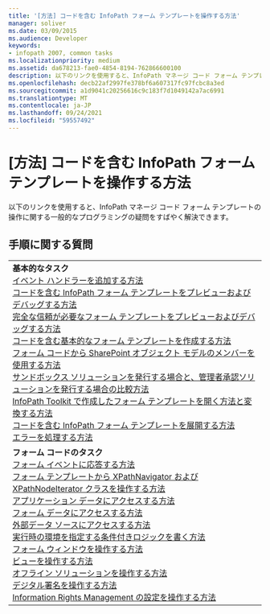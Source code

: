 ```yaml
---
title: '[方法] コードを含む InfoPath フォーム テンプレートを操作する方法'
manager: soliver
ms.date: 03/09/2015
ms.audience: Developer
keywords:
- infopath 2007, common tasks
ms.localizationpriority: medium
ms.assetid: da678213-fae0-4854-8194-762866600100
description: 以下のリンクを使用すると、InfoPath マネージ コード フォーム テンプレートの操作に関する一般的なプログラミングの疑問をすばやく解決できます。
ms.openlocfilehash: decb22af2997fe378bf6a607317fc97fcbc8a3ed
ms.sourcegitcommit: a1d9041c20256616c9c183f7d1049142a7ac6991
ms.translationtype: MT
ms.contentlocale: ja-JP
ms.lasthandoff: 09/24/2021
ms.locfileid: "59557492"
---
```

# <a name="how-do-iin-infopath-form-templates-with-code"></a>[方法] コードを含む InfoPath フォーム テンプレートを操作する方法

以下のリンクを使用すると、InfoPath マネージ コード フォーム テンプレートの操作に関する一般的なプログラミングの疑問をすばやく解決できます。
  
## <a name="how-do-i"></a>手順に関する質問

||
|:-----|
|**基本的なタスク** <br/> [イベント ハンドラーを追加する方法](how-to-add-an-event-handler.md) <br/> [コードを含む InfoPath フォーム テンプレートをプレビューおよびデバッグする方法](how-to-preview-and-debug-infopath-form-templates-with-code.md) <br/> [完全な信頼が必要なフォーム テンプレートをプレビューおよびデバッグする方法](how-to-preview-and-debug-form-templates-that-require-full-trust.md) <br/> [コードを含む基本的なフォーム テンプレートを作成する方法](walkthrough-creating-a-basic-form-template-with-code.md) <br/> [フォーム コードから SharePoint オブジェクト モデルのメンバーを使用する方法](how-to-use-sharepoint-object-model-members.md) <br/> [サンドボックス ソリューションを発行する場合と、管理者承認ソリューションを発行する場合の比較方法](publishing-forms-with-code.md) <br/> [InfoPath Toolkit で作成したフォーム テンプレートを開く方法と変換する方法](how-to-open-or-convert-a-form-template-created-with-the-infopath-toolkit.md) <br/> [コードを含む InfoPath フォーム テンプレートを展開する方法](how-to-deploy-infopath-form-templates-with-code.md) <br/> [エラーを処理する方法](how-to-handle-errors.md) <br/> |
|**フォーム コードのタスク** <br/> [フォーム イベントに応答する方法](how-to-respond-to-form-events.md) <br/> [フォーム テンプレートから XPathNavigator および XPathNodeIterator クラスを操作する方法](how-to-work-with-the-xpathnavigator-and-xpathnodeiterator-classes.md) <br/> [アプリケーション データにアクセスする方法](how-to-access-application-data.md) <br/> [フォーム データにアクセスする方法](how-to-access-form-data.md) <br/> [外部データ ソースにアクセスする方法](how-to-access-external-data-sources.md) <br/> [実行時の環境を指定する条件付きロジックを書く方法](how-to-write-conditional-logic-that-determines-the-run-time-environment.md) <br/> [フォーム ウィンドウを操作する方法](how-to-work-with-form-windows.md) <br/> [ビューを操作する方法](how-to-work-with-views.md) <br/> [オフライン ソリューションを操作する方法](how-to-work-with-offline-solutions.md) <br/> [デジタル署名を操作する方法](how-to-work-with-digital-signatures.md) <br/> [Information Rights Management の設定を操作する方法](how-to-work-with-information-rights-management-settings.md) <br/> |
   

